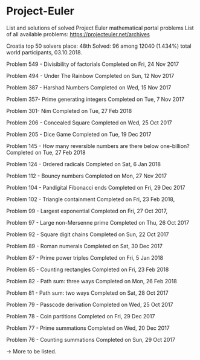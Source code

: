 # Project-Euler
List and solutions of solved Project Euler mathematical portal problems
List of all available problems: https://projecteuler.net/archives

Croatia top 50 solvers
place: 48th
Solved: 96
among 12040 (1.434%) total world participants, 03.10.2018.

Problem 549 - Divisibility of factorials
Completed on Fri, 24 Nov 2017

Problem 494 - Under The Rainbow
Completed on Sun, 12 Nov 2017

Problem 387 - Harshad Numbers
Completed on Wed, 15 Nov 2017

Problem 357- Prime generating integers
Completed on Tue, 7 Nov 2017

Problem 301- Nim
Completed on Tue, 27 Feb 2018

Problem 206 - Concealed Square
Completed on Wed, 25 Oct 2017

Problem 205 - Dice Game
Completed on Tue, 19 Dec 2017
 
Problem 145 - How many reversible numbers are there below one-billion?
Completed on Tue, 27 Feb 2018

Problem 124 - Ordered radicals
Completed on Sat, 6 Jan 2018

Problem 112 - Bouncy numbers
Completed on Mon, 27 Nov 2017

Problem 104 - Pandigital Fibonacci ends
Completed on Fri, 29 Dec 2017

Problem 102 - Triangle containment
Completed on Fri, 23 Feb 2018,

Problem 99 - Largest exponential
Completed on Fri, 27 Oct 2017,

Problem 97 - Large non-Mersenne prime
Completed on Thu, 26 Oct 2017

Problem 92 - Square digit chains
Completed on Sun, 22 Oct 2017

Problem 89 - Roman numerals
Completed on Sat, 30 Dec 2017

Problem 87 - Prime power triples
Completed on Fri, 5 Jan 2018

Problem 85 - Counting rectangles
Completed on Fri, 23 Feb 2018

Problem 82 - Path sum: three ways
Completed on Mon, 26 Feb 2018

Problem 81 - Path sum: two ways
Completed on Sat, 28 Oct 2017

Problem 79 - Passcode derivation
Completed on Wed, 25 Oct 2017

Problem 78 - Coin partitions
Completed on Fri, 29 Dec 2017

Problem 77 - Prime summations
Completed on Wed, 20 Dec 2017

Problem 76 - Counting summations
Completed on Sun, 29 Oct 2017

-> More to be listed.


